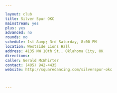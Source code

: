 ```yaml
---

layout: club
title: Silver Spur OKC
mainstream: yes
plus: yes
advanced: no
rounds: no
schedule: 1st &amp; 3rd Saturday, 8:00 PM
location: Westside Lions Hall
address: 4135 NW 10th St., Oklahoma City, OK
directions: 
caller: Gerald McWhirter
contact: (405) 942-4435
website: http://squaredancing.com/silverspur-okc



---
```


